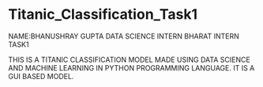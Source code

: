 # Titanic_Classification_Task1
NAME:BHANUSHRAY GUPTA
DATA SCIENCE INTERN 
BHARAT INTERN TASK1

THIS IS A TITANIC CLASSIFICATION MODEL MADE USING DATA SCIENCE AND MACHINE LEARNING IN PYTHON PROGRAMMING LANGUAGE.
IT IS A GUI BASED MODEL.
